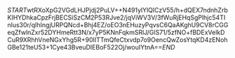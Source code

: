 $START$wtRXoXpG2VGdLHJPjdj2PuLV++N491ylYlQlCzV55/h+dQEX7ndnhZrbKIHYDhkaCpzFrjBECSiSzCM2P53RJve2/jqViWV3V/3fWuRjEHqSgPlhjc54TInlus30r/qIhIngjURPQNcd+Bhj4EZ/oEO3nEHuzyPqvsC6QaAKghU9CV8rCGGeqZfwlnZxr52DYHmeRtt3N/x7yP5KNnFqkmSRlJ/GlS71/5zfNO+fBDExVelkDCuR9XRhhVneNGxYhg5R+90IITTmQfeCtxvdp7o9OencQwZosYtqKD4zENohGBe121teU53+1Cye43BveuDIEBoF522Oj/wouIYtnA==$END$